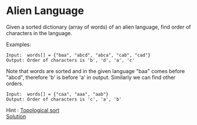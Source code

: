 # Alien Language
Given a sorted dictionary (array of words) of an alien language, find order of characters in the language.

Examples:
```
Input:  words[] = {"baa", "abcd", "abca", "cab", "cad"}
Output: Order of characters is 'b', 'd', 'a', 'c'
```
Note that words are sorted and in the given language "baa"
comes before "abcd", therefore 'b' is before 'a' in output.
Similarly we can find other orders.
```
Input:  words[] = {"caa", "aaa", "aab"}
Output: Order of characters is 'c', 'a', 'b'
```

Hint : [Topological sort](https://www.youtube.com/watch?v=ddTC4Zovtbc)  
[Solution](./src/Main.java)